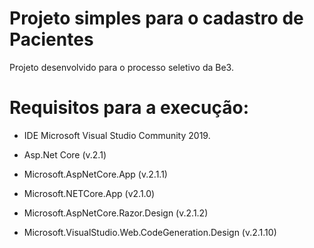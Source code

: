 # Projeto simples para o cadastro de Pacientes

Projeto desenvolvido para o processo seletivo da Be3.


# Requisitos para a execução:

 + IDE Microsoft Visual Studio Community 2019.

 + Asp.Net Core (v.2.1)

 + Microsoft.AspNetCore.App (v.2.1.1)

 + Microsoft.NETCore.App (v2.1.0)

 + Microsoft.AspNetCore.Razor.Design (v.2.1.2)

 + Microsoft.VisualStudio.Web.CodeGeneration.Design (v.2.1.10)
